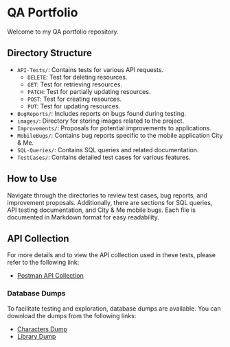 # QA Portfolio

Welcome to my QA portfolio repository.

## Directory Structure
- `API-Tests/`: Contains tests for various API requests.
  - `DELETE`: Test for deleting resources.
  - `GET`: Test for retrieving resources.
  - `PATCH`: Test for partially updating resources.
  - `POST`: Test for creating resources.
  - `PUT`: Test for updating resources.
- `BugReports/`: Includes reports on bugs found during testing.
- `images/`: Directory for storing images related to the project.
- `Improvements/`: Proposals for potential improvements to applications.
- `MobileBugs/`: Contains bug reports specific to the mobile application City & Me.
- `SQL-Queries/`: Contains SQL queries and related documentation.
- `TestCases/`: Contains detailed test cases for various features.

## How to Use
Navigate through the directories to review test cases, bug reports, and improvement proposals. Additionally, there are sections for SQL queries, API testing documentation, and City & Me mobile bugs. Each file is documented in Markdown format for easy readability.

## API Collection

For more details and to view the API collection used in these tests, please refer to the following link:

- [Postman API Collection](https://drive.google.com/file/d/1ld3T9cOL-0ymJJBNNm0GZpDTB7KLFD9s/view?usp=sharing)

### Database Dumps

To facilitate testing and exploration, database dumps are available. You can download the dumps from the following links:

- [Characters Dump](https://drive.google.com/file/d/1aouJWJEOBXxIfR5RNekctdIimpgfzjo7/view?usp=sharing)
- [Library Dump](https://drive.google.com/file/d/1hsHqN83engEs6HhtCEn2Ka3tQPk0e6ht/view?usp=sharing)
